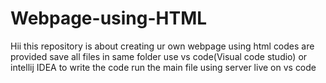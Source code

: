 # Webpage-using-HTML
Hii this repository is about creating ur own webpage using html
codes are provided
save all files in same folder
use vs code(Visual code studio) or intellij IDEA to write the code
run the main file using server live on vs code
